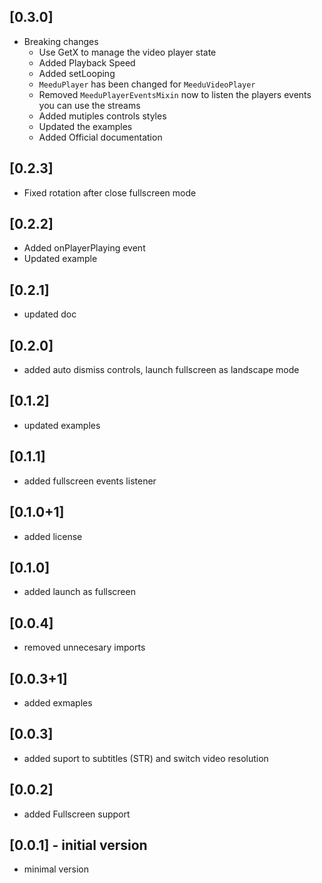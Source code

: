 ## [0.3.0]
* Breaking changes
    - Use GetX to manage the video player state
    - Added Playback Speed
    - Added setLooping
    - `MeeduPlayer` has been changed for `MeeduVideoPlayer`
    - Removed `MeeduPlayerEventsMixin` now to listen the players events you can use the streams
    - Added mutiples controls styles
    - Updated the examples
    - Added Official documentation


## [0.2.3]
- Fixed rotation after close fullscreen mode


## [0.2.2]
- Added onPlayerPlaying event
- Updated example

## [0.2.1]

- updated doc

## [0.2.0]

- added auto dismiss controls, launch fullscreen as landscape mode

## [0.1.2]

- updated examples

## [0.1.1]

- added fullscreen events listener

## [0.1.0+1]

- added license

## [0.1.0]

- added launch as fullscreen

## [0.0.4]

- removed unnecesary imports

## [0.0.3+1]

- added exmaples

## [0.0.3]

- added suport to subtitles (STR) and switch video resolution

## [0.0.2]

- added Fullscreen support

## [0.0.1] - initial version

- minimal version
